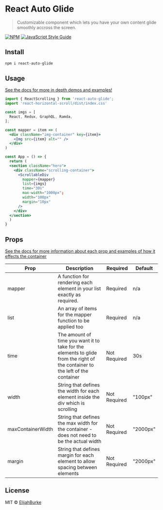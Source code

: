 # React Auto Glide

> Customizable component which lets you have your own content glide smoothly accross the screen.

[![NPM](https://img.shields.io/npm/v/react-auto-scroll.svg)](https://www.npmjs.com/package/react-auto-scroll) [![JavaScript Style Guide](https://img.shields.io/badge/code_style-standard-brightgreen.svg)](https://standardjs.com)

## Install

```bash
npm i react-auto-glide
```

## Usage

[See the docs for more in depth demos and examples!](https://react-auto-glide.netlify.app)

```jsx
import { ReactScrolling } from 'react-auto-glide';
import 'react-horizontal-scroll/dist/index.css'

const imgs = [
  React, Redux, GraphQL, Ramda,
];

const mapper = item => (
  <div className="img-container" key={item}>
    <Img src={item} alt="" />
  </div>
)

const App = () => {
  return (
  <section className="hero">
    <div className="scrolling-container">
      <ScrollableDiv
        mapper={mapper}
        list={imgs} 
        time="30s"
        max-width="1000px";
        width="100px"
        margin="10px"
      />
    </div>
  </section>
  )
}
```

## Props

[See the docs for more information about each prop and examples of how it effects the container](https://react-auto-glide.netlify.app)

| Prop | Description | Required | Default |
| ---- | ----------- | -------- | ------- |
| mapper | A function for rendering each element in your list exactly as required. | Required | n/a |
| list | An array of items for the mapper function to be applied too | Required | n/a |
| time | The amount of time you want it to take for the elements to glide from the right of the container to the left of the container | Not Required | 30s |
| width | String that defines the width for each element inside the div which is scrolling | Not Required | "100px" |
| maxContainerWidth | String that defines the max width for the container - does not need to be the actual width | Not Required | "2000px" |
| margin | String that defines margin for each element to allow spacing between elements | Not Required | "2000px" |

## License

MIT © [ElijahBurke](https://github.com/ElijahBurke)
